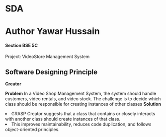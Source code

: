 # SDA
<h1>Author Yawar Hussain</h1>
<h4>Section BSE 5C </h4>

Project: VideoStore Management System
<h2>Software Designing Principle </h2>
<strong>Creator</strong>
<p><strong>Problem</strong>
    In a Video Shop Management System, the system should handle customers, video rentals, and video stock. The challenge is to decide which class should be responsible for creating instances of other classes 
    <strong>Solution</strong>
    <li style="disc"> GRASP Creator suggests that a class that contains or closely interacts with another class should create instances of that class.</li>
    <li style="disc">This improves maintainability, reduces code duplication, and follows object-oriented principles.</li>
</p>
